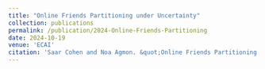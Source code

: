 ```yaml
---
title: "Online Friends Partitioning under Uncertainty"
collection: publications
permalink: /publication/2024-Online-Friends-Partitioning
date: 2024-10-19
venue: 'ECAI'
citation: 'Saar Cohen and Noa Agmon. &quot;Online Friends Partitioning under Uncertainty.&quot; <i>In ECAI 2024: Proceedings of the 27th European Conference on Artificial Intelligence</i>, 2024.'
---
```

